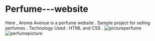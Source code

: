 # Perfume---website
Here , Aroma Avenue is a perfume website .
Sample project for selling perfumes . 
Technology Used : HTML and CSS .
![pictureperfume](https://github.com/LOTHIKA/Perfume---website/assets/167205090/e7721352-8808-4038-90ca-bd9180b5850d)
![perfumepicture](https://github.com/LOTHIKA/Perfume---website/assets/167205090/bca39b8a-174d-4ebb-82e7-b1f4b9469a3e)


